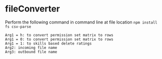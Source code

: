 # fileConverter

Perform the following command in command line at file location
`npm install fs csv-parse`

```
Arg1 = h: to convert permission set matrix to rows
Arg1 = 0: to convert permission set matrix to rows
Arg1 = 1: to skills based delete ratings
Arg2: incoming file name
Arg3: outbound file name
```
